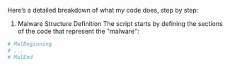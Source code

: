 Here’s a detailed breakdown of what my code does, step by step:
1. Malware Structure Definition
The script starts by defining the sections of the code that represent the "malware":
```python
# MalBeginning
# ...
# MalEnd
```
